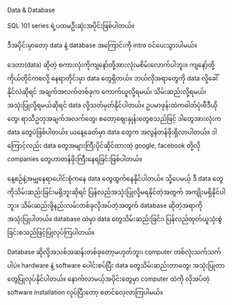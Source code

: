 Data & Database

SQL 101 series ရဲ့ပထမဦးဆုံးအပိုင်းဖြစ်ပါတယ်။ 

ဒီအပိုင်းမှာတော့ data နဲ့ database အကြောင်းကို intro ဝင်ပေးသွားပါမယ်။

ဒေတာ(data) ဆိုတဲ့ စကားလုံးကိုကျနော်တို့အားလုံးမစိမ်းလောက်ပါဘူး။ ကျနော့်တို့ကိုယ်တိုင်ကစလို့ နေရာတိုင်းမှာ data တွေရှိတယ်။ ဘယ်လိုအရာတွေကို data လို့ခေါ်နိုင်လဲဆိုရင် အချက်အလက်တစ်ခုက ကောက်ယူလို့ရမယ်၊ သိမ်းဆည်းလို့ရမယ်၊ အသုံးပြုလို့ရမယ်ဆိုရင် data လို့သတ်မှတ်နိုင်ပါတယ်။ ဥပမာဖုန်းထဲကဓါတ်ပုံ၊ဗီဒီယိုတွေ၊ ရာသီဥတုအချက်အလက်တွေ၊ စတော့ဈေးနှုန်းတွေစသည်ဖြင့် ဒါတွေအားလုံးက data တွေပဲဖြစ်ပါတယ်။ ယနေ့ခေတ်မှာ data တွေက အလွန်တန်ဖိုးရှိလာပါတယ်။ ဒါကြောင့်လည်း data တွေအများကြီးပိုင်ဆိုင်ထားတဲ့ google, facebook တို့လို companies တွေဟာတန်ဖိုးကြီးနေရခြင်းဖြစ်ပါတယ်။

နေ့စဉ်နဲ့အမျှနေရာပေါင်းစုံကနေ data တွေထွက်နေနိုင်ပါတယ်။ သို့ပေမယ့် ဒီ data တွေကိုသိမ်းဆည်းခြင်းမရှိဘူးဆိုရင် ပြန်လည်အသုံးပြုလို့မရနိုင်တဲ့အတွက် အကျိုးမရှိနိုင်ပါဘူး။ သိမ်းဆည်းဖို့နည်းလမ်းတစ်ခုလိုအပ်တဲ့အတွက် database ဆိုတဲ့အရာကို အသုံးပြုပါတယ်။ database ထဲမှာ data တွေသိမ်းဆည်းခြင်း၊ ပြန်လည်ထုတ်ယူသုံးစွဲခြင်းစသည်ဖြင့်ပြုလုပ်ကြပါတယ်။

Database ဆိုလို့အသစ်အဆန်းတစ်ခုတော့မဟုတ်ဘူး၊ computer တစ်လုံးသက်သက်ပါပဲ။ hardware နဲ့ software ပေါင်းစပ်ပြီး data တွေသိမ်းဆည်းတာတွေ၊ အသုံးပြုတာတွေပြုလုပ်နိုင်ပါတယ်။ နောက်လာမယ့်အပိုင်းတွေမှာ computer ထဲကို လိုအပ်တဲ့ software installation လုပ်ပြီးတော့ စတင်လေ့လာကြပါမယ်။
